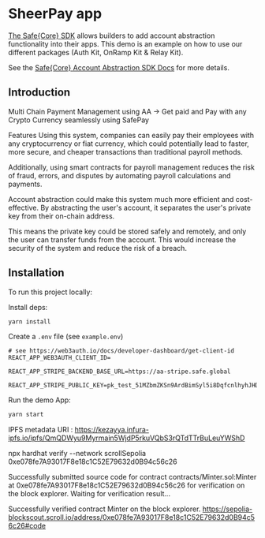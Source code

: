 # SheerPay app

[The Safe{Core} SDK](https://github.com/safe-global/safe-core-sdk) allows builders to add account abstraction functionality into their apps. This demo is an example on how to use our different packages (Auth Kit, OnRamp Kit & Relay Kit).

See the [Safe{Core} Account Abstraction SDK Docs](https://docs.safe.global/learn/safe-core-account-abstraction-sdk) for more details.

## Introduction

Multi Chain Payment Management using AA -> Get paid and Pay with any Crypto Currency seamlessly using SafePay

Features Using this system, companies can easily pay their employees with any cryptocurrency or fiat currency, which could potentially lead to faster, more secure, and cheaper transactions than traditional payroll methods.

Additionally, using smart contracts for payroll management reduces the risk of fraud, errors, and disputes by automating payroll calculations and payments.

Account abstraction could make this system much more efficient and cost-effective. By abstracting the user's account, it separates the user's private key from their on-chain address.

This means the private key could be stored safely and remotely, and only the user can transfer funds from the account. This would increase the security of the system and reduce the risk of a breach.

## Installation

To run this project locally:

Install deps:

```bash
yarn install
```

Create a `.env` file (see `example.env`)

```
# see https://web3auth.io/docs/developer-dashboard/get-client-id
REACT_APP_WEB3AUTH_CLIENT_ID=

REACT_APP_STRIPE_BACKEND_BASE_URL=https://aa-stripe.safe.global

REACT_APP_STRIPE_PUBLIC_KEY=pk_test_51MZbmZKSn9ArdBimSyl5i8DqfcnlhyhJHD8bF2wKrGkpvNWyPvBAYtE211oHda0X3Ea1n4e9J9nh2JkpC7Sxm5a200Ug9ijfoO

```

Run the demo App:

```bash
yarn start
```

IPFS metadata URI : <https://kezayya.infura-ipfs.io/ipfs/QmQDWyu9Myrmain5WjdP5rkuVQbS3rQTdTTrBuLeuYWShD>

npx hardhat verify --network scrollSepolia 0xe078fe7A93017F8e18c1C52E79632d0B94c56c26

Successfully submitted source code for contract
contracts/Minter.sol:Minter at 0xe078fe7A93017F8e18c1C52E79632d0B94c56c26
for verification on the block explorer. Waiting for verification result...

Successfully verified contract Minter on the block explorer.
https://sepolia-blockscout.scroll.io/address/0xe078fe7A93017F8e18c1C52E79632d0B94c56c26#code
